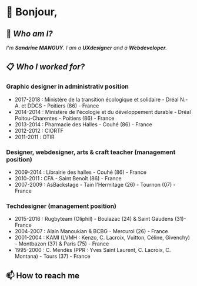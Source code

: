 # 👋 Bonjour,

## 🔭 *Who am I?* 
*I'm **Sandrine MANGUY**. I am a **UXdesigner** and a **Webdeveloper**.*  

## 📋 *Who I worked for?* 
### Graphic designer in administrativ position 
* 2017-2018 : Ministère de la transition écologique et solidaire - Dréal N.-A. et DDCS - Poitiers (86) - France
* 2014-2014 : Ministère de l'écologie et du développement durable - Dréal Poitou-Charentes - Poitiers (86) - France
* 2013-2014 : Pharmacie des Halles - Couhé (86) - France
* 2012-2012 : CIORTF
* 2011-2011 : OTIR

### Designer, webdesigner, arts & craft teacher (management position)
* 2009-2014 : Librairie des halles - Couhé (86) - France
* 2010-2011 : CFA - Saint Benoît (86) - France
* 2007-2009 : AsBackstage - Tain l'Hermitage (26) - Tournon (07) - France

### Techdesigner (management position)
* 2015-2016 : Rugbyteam (Oliphil) - Boulazac (24) & Saint Gaudens (31)- France
* 2004-2007 : Alain Manoukian & BCBG - Mercurol (26) - France
* 2001-2004 : KAMI (LVMH : Kenzo, C. Lacroix, Vuitton, Céline, Givenchy) - Montbazon (37) & Paris (75) - France
* 1995-2000 : C. Mendès (PPR : Yves Saint Laurent, C. Lacroix, C. Montana) - Tours (37) - France

## 📫 How to reach me

<!--
- 👋 Hi, I’m @s-manguy
- 👀 I’m interested in design, art, reading books, drawing, walking...
- 🌱 I’m currently learning html, css, javascript and PHP : [view skills and diploma](https://github.com/s-manguy/diploma)
- 💞️ I’m looking to collaborate on ...
- 📫 How to reach me ...
-->
<!---
s-manguy/s-manguy is a ✨ special ✨ repository because its `README.md` (this file) appears on your GitHub profile.
You can click the Preview link to take a look at your changes.
--->
